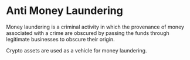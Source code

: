 # Anti Money Laundering 
Money laundering is a criminal activity in which the provenance of money associated with a crime are obscured by passing the funds through legitimate businesses to obscure their origin.

Crypto assets are used as a vehicle for money laundering.